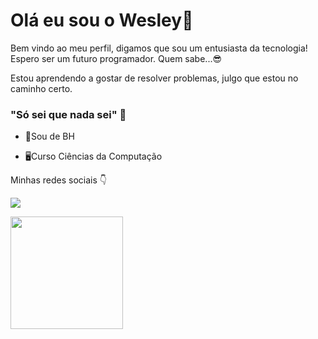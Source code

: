 

# Olá eu sou o Wesley👋

Bem vindo ao meu perfil, digamos que sou um entusiasta da tecnologia! Espero ser um futuro programador. Quem sabe...😎

Estou aprendendo a gostar de resolver problemas, julgo que estou no caminho certo. 


### "Só sei que nada sei" 🤔

- 📍Sou de BH

- 🖥️Curso Ciências da Computação

Minhas redes sociais 👇

<a href="https://www.instagram.com/wesleyspilar/" target="_blank"><img src="https://img.shields.io/badge/-Instagram-%23E4405F?style=for-the-badge&logo=instagram&logoColor=white" target="_blank">
<div>
  <a href="https://github.com/wesley-filipe">
    <img height="180em"   align="center" src="https://github-readme-stats.vercel.app/api?username=wesley-filipe&show_icons=true&theme=jolly&include_all_commits=true&count_private=true"/>
 <br>
<div  align="center"> 
</div>
 
 



